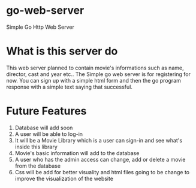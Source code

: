 # go-web-server
Simple Go Http Web Server

# What is this server do
This web server planned to contain movie's informations such as name, director, cast and year etc..
The Simple go web server is for registering for now. You can sign up with a simple html form and then the go program response with a simple text saying that successful.

# Future Features
1. Database will add soon
2. A user will be able to log-in
3. It will be a Movie Library which is a user can sign-in and see what's inside this library
4. Movie's basic information will add to the database
5. A user who has the admin access can change, add or delete a movie from the database
6. Css will be add for better visuality and html files going to be change to improve the visualization of the website